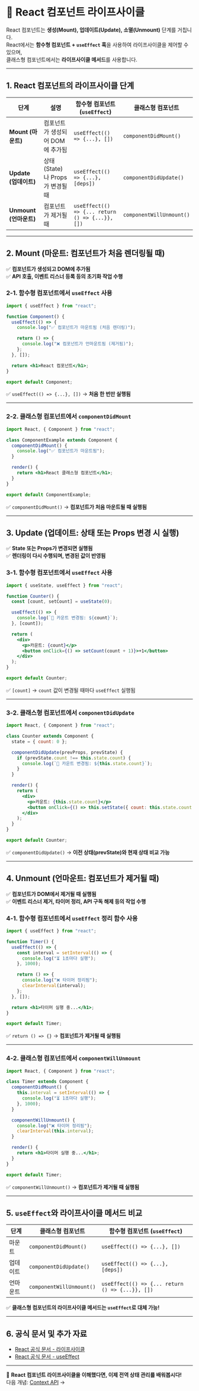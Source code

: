 # 🎯 React 컴포넌트 라이프사이클

React 컴포넌트는 **생성(Mount), 업데이트(Update), 소멸(Unmount)** 단계를 거칩니다.  
React에서는 **함수형 컴포넌트 + `useEffect` 훅**을 사용하여 라이프사이클을 제어할 수 있으며,  
클래스형 컴포넌트에서는 **라이프사이클 메서드**를 사용합니다.

---

## 1. React 컴포넌트의 라이프사이클 단계

| 단계 | 설명 | 함수형 컴포넌트 (`useEffect`) | 클래스형 컴포넌트 |
|------|------|-----------------------------|------------------|
| **Mount (마운트)** | 컴포넌트가 생성되어 DOM에 추가됨 | `useEffect(() => {...}, [])` | `componentDidMount()` |
| **Update (업데이트)** | 상태(State)나 Props가 변경될 때 | `useEffect(() => {...}, [deps])` | `componentDidUpdate()` |
| **Unmount (언마운트)** | 컴포넌트가 제거될 때 | `useEffect(() => {... return () => {...}}, [])` | `componentWillUnmount()` |

---

## 2. Mount (마운트: 컴포넌트가 처음 렌더링될 때)

✅ **컴포넌트가 생성되고 DOM에 추가됨**  
✅ **API 호출, 이벤트 리스너 등록 등의 초기화 작업 수행**  

### 2-1. 함수형 컴포넌트에서 `useEffect` 사용
```jsx
import { useEffect } from "react";

function Component() {
  useEffect(() => {
    console.log("✅ 컴포넌트가 마운트됨 (처음 렌더링)");

    return () => {
      console.log("❌ 컴포넌트가 언마운트됨 (제거됨)");
    };
  }, []);

  return <h1>React 컴포넌트</h1>;
}

export default Component;
```
✅ `useEffect(() => {...}, [])` → **처음 한 번만 실행됨**  

---

### 2-2. 클래스형 컴포넌트에서 `componentDidMount`
```jsx
import React, { Component } from "react";

class ComponentExample extends Component {
  componentDidMount() {
    console.log("✅ 컴포넌트가 마운트됨");
  }

  render() {
    return <h1>React 클래스형 컴포넌트</h1>;
  }
}

export default ComponentExample;
```
✅ `componentDidMount()` → **컴포넌트가 처음 마운트될 때 실행됨**  

---

## 3. Update (업데이트: 상태 또는 Props 변경 시 실행)

✅ **State 또는 Props가 변경되면 실행됨**  
✅ **렌더링이 다시 수행되며, 변경된 값이 반영됨**  

### 3-1. 함수형 컴포넌트에서 `useEffect` 사용
```jsx
import { useState, useEffect } from "react";

function Counter() {
  const [count, setCount] = useState(0);

  useEffect(() => {
    console.log(`🔄 카운트 변경됨: ${count}`);
  }, [count]);

  return (
    <div>
      <p>카운트: {count}</p>
      <button onClick={() => setCount(count + 1)}>+1</button>
    </div>
  );
}

export default Counter;
```
✅ `[count]` → `count` 값이 변경될 때마다 `useEffect` 실행됨  

---

### 3-2. 클래스형 컴포넌트에서 `componentDidUpdate`
```jsx
import React, { Component } from "react";

class Counter extends Component {
  state = { count: 0 };

  componentDidUpdate(prevProps, prevState) {
    if (prevState.count !== this.state.count) {
      console.log(`🔄 카운트 변경됨: ${this.state.count}`);
    }
  }

  render() {
    return (
      <div>
        <p>카운트: {this.state.count}</p>
        <button onClick={() => this.setState({ count: this.state.count + 1 })}>+1</button>
      </div>
    );
  }
}

export default Counter;
```
✅ `componentDidUpdate()` → **이전 상태(prevState)와 현재 상태 비교 가능**  

---

## 4. Unmount (언마운트: 컴포넌트가 제거될 때)

✅ **컴포넌트가 DOM에서 제거될 때 실행됨**  
✅ **이벤트 리스너 제거, 타이머 정리, API 구독 해제 등의 작업 수행**  

### 4-1. 함수형 컴포넌트에서 `useEffect` 정리 함수 사용
```jsx
import { useEffect } from "react";

function Timer() {
  useEffect(() => {
    const interval = setInterval(() => {
      console.log("⏳ 1초마다 실행");
    }, 1000);

    return () => {
      console.log("❌ 타이머 정리됨");
      clearInterval(interval);
    };
  }, []);

  return <h1>타이머 실행 중...</h1>;
}

export default Timer;
```
✅ `return () => {}` → **컴포넌트가 제거될 때 실행됨**  

---

### 4-2. 클래스형 컴포넌트에서 `componentWillUnmount`
```jsx
import React, { Component } from "react";

class Timer extends Component {
  componentDidMount() {
    this.interval = setInterval(() => {
      console.log("⏳ 1초마다 실행");
    }, 1000);
  }

  componentWillUnmount() {
    console.log("❌ 타이머 정리됨");
    clearInterval(this.interval);
  }

  render() {
    return <h1>타이머 실행 중...</h1>;
  }
}

export default Timer;
```
✅ `componentWillUnmount()` → **컴포넌트가 제거될 때 실행됨**  

---

## 5. `useEffect`와 라이프사이클 메서드 비교

| 단계 | 클래스형 컴포넌트 | 함수형 컴포넌트 (`useEffect`) |
|------|------------------|-----------------------------|
| 마운트 | `componentDidMount()` | `useEffect(() => {...}, [])` |
| 업데이트 | `componentDidUpdate()` | `useEffect(() => {...}, [deps])` |
| 언마운트 | `componentWillUnmount()` | `useEffect(() => {... return () => {...}}, [])` |

✅ **클래스형 컴포넌트의 라이프사이클 메서드는 `useEffect`로 대체 가능!**  

---

## 6. 공식 문서 및 추가 자료
- [React 공식 문서 - 라이프사이클](https://react.dev/learn/lifecycle-of-react)
- [React 공식 문서 - useEffect](https://react.dev/reference/react/useEffect)

---

🚀 **React 컴포넌트 라이프사이클을 이해했다면, 이제 전역 상태 관리를 배워봅시다!**  
다음 개념: [Context API](./context-api.md) →
